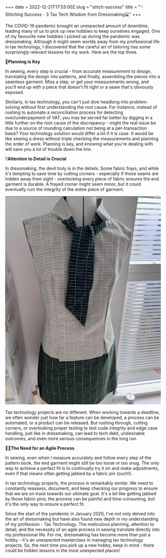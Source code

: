 +++ 
date = 2022-12-21T17:53:00Z 
slug = "stitch-success" 
title = "🪡Stitching Success - 3 Tax Tech Wisdom from Dressmaking💻"
+++

The COVID-19 pandemic brought an unexpected amount of downtime, leading many of us to pick up new hobbies to keep ourselves engaged. One of my favourite new hobbies I picked up during the pandemic was dressmaking. Although it might seem worlds away from my professional life in tax technology, I discovered that the careful art of tailoring has some surprisingly relevant lessons for my work. Here are the top three.

🔑**Planning is Key**

In sewing, every step is crucial - from accurate measurement to design, translating the design into patterns, and finally, assembling the pieces into a seamless garment. Miss a step, or get your measurements wrong, and you'll end up with a piece that doesn't fit right or a seam that's obviously exposed.

Similarly, in tax technology, you can't just dive headlong into problem-solving without first understanding the root cause. For instance, instead of rushing to automate a reconciliation process for detecting over/underpayment of VAT, you may be served far better by digging in a little further on the root cause of the discrepancy - might the real issue be due to a source of rounding calculation not being at a per-transaction basis? Your technology solution would differ a lot if it is case. It would be like sewing a dress without triple checking the measurements and planning the order of work. Planning is key, and knowing what you're dealing with will save you a lot of trouble down the line.

‼️**Attention to Detail is Crucial**

In dressmaking, the devil truly is in the details. Some fabric frays, and while it's tempting to save time by cutting corners - especially if those seams are hidden away from sight - overlocking every piece of fabric ensures the end garment is durable. A frayed corner might seem minor, but it could eventually ruin the integrity of the entire piece of garment.

![excel dress](./static/uploads/excel%20dress.png)

Tax technology projects are no different. When working towards a deadline, we often wonder just how far a feature can be developed, a process can be automated, or a product can be released. But rushing through, cutting corners, or overlooking proper testing to test code integrity and edge case handling, just like in dressmaking, can lead to tech debt, undesirable outcomes, and even more serious consequences in the long run.

🤸🏻**The Need for an Agile Process**

In sewing, even when I measure accurately and follow every step of the pattern book, the end garment might still be too loose or too snug. The only way to achieve a perfect fit is to continually try it on and make adjustments, even if that means often getting jabbed by a fabric pin (ouch!).

In tax technology projects, the process is remarkably similar. We need to constantly reassess, document, and keep checking our progress to ensure that we are on track towards our ultimate goal. It's a bit like getting jabbed by those fabric pins; the process can be painful and time-consuming, but it's the only way to ensure a perfect fit.

Since the start of the pandemic in January 2020, I've not only delved into the art of dressmaking but have also found new depth in my understanding of my profession - Tax Technology. The meticulous planning, attention to detail, and the necessity of an agile process in sewing translate directly into my professional life. For me, dressmaking has become more than just a hobby - it's an unexpected masterclass in managing tax technology projects. So, the next time you pick up a new hobby, keep in mind - there could be hidden lessons in the most unexpected places!
